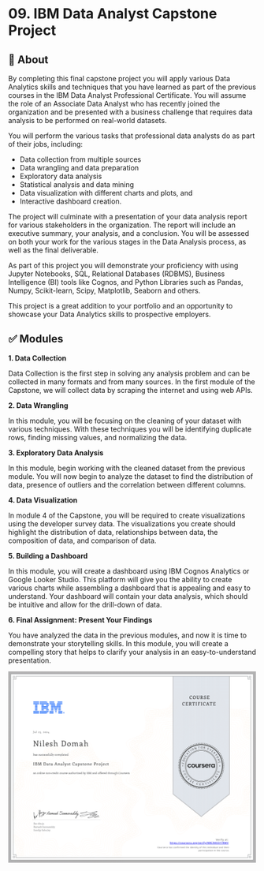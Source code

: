 # 09. IBM Data Analyst Capstone Project
## 📌 About
By completing this final capstone project you will apply various Data Analytics skills and techniques that you have learned as part of the previous courses in the IBM Data Analyst Professional Certificate. You will assume the role of an Associate Data Analyst who has recently joined the organization and be presented with a business challenge that requires data analysis to be performed on real-world datasets.  

You will perform the various tasks that professional data analysts do as part of their jobs, including: 
- Data collection from multiple sources 
- Data wrangling and data preparation 
- Exploratory data analysis  
- Statistical analysis and data mining 
- Data visualization with different charts and plots, and 
- Interactive dashboard creation. 

The project will culminate with a presentation of your data analysis report for various stakeholders in the organization. The report will include an executive summary, your analysis, and a conclusion. You will be assessed on both your work for the various stages in the Data Analysis process, as well as the final deliverable. 

As part of this project you will demonstrate your proficiency with using Jupyter Notebooks, SQL, Relational Databases (RDBMS), Business Intelligence (BI) tools like Cognos, and Python Libraries such as Pandas, Numpy, Scikit-learn, Scipy, Matplotlib, Seaborn and others.  

This project is a great addition to your portfolio and an opportunity to showcase your Data Analytics skills to prospective employers.
## ✅ Modules
**1. Data Collection**

Data Collection is the first step in solving any analysis problem and can be collected in many formats and from many sources. In the first module of the Capstone, we will collect data by scraping the internet and using web APIs.

**2. Data Wrangling**

In this module, you will be focusing on the cleaning of your dataset with various techniques. With these techniques you will be identifying duplicate rows, finding missing values, and normalizing the data.

**3. Exploratory Data Analysis**

In this module, begin working with the cleaned dataset from the previous module. You will now begin to analyze the dataset to find the distribution of data, presence of outliers and the correlation between different columns.

**4. Data Visualization**

In module 4 of the Capstone, you will be required to create visualizations using the developer survey data. The visualizations you create should highlight the distribution of data, relationships between data, the composition of data, and comparison of data.

**5. Building a Dashboard**

In this module, you will create a dashboard using IBM Cognos Analytics or Google Looker Studio. This platform will give you the ability to create various charts while assembling a dashboard that is appealing and easy to understand. Your dashboard will contain your data analysis, which should be intuitive and allow for the drill-down of data.

**6. Final Assignment: Present Your Findings**

You have analyzed the data in the previous modules, and now it is time to demonstrate your storytelling skills. In this module, you will create a compelling story that helps to clarify your analysis in an easy-to-understand presentation.

![Cert](https://github.com/ndomah/IBM-Data-Analyst-Professional-Certificate/blob/main/09.%20IBM%20Data%20Analyst%20Capstone%20Project/IBM%20Data%20Analyst%20Capstone%20Project%20Certificate-1.png)
